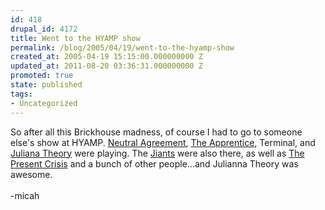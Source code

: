 ```yaml
---
id: 418
drupal_id: 4172
title: Went to the HYAMP show
permalink: /blog/2005/04/19/went-to-the-hyamp-show
created_at: 2005-04-19 15:15:00.000000000 Z
updated_at: 2011-08-20 03:36:31.000000000 Z
promoted: true
state: published
tags:
- Uncategorized
---
```

So after all this Brickhouse madness, of course I had to go to someone else's show at HYAMP. <a href="http://www.neutralagreement.com/">Neutral Agreement</a>, <a href="http://www.theapprenticemusic.com/">The Apprentice</a>, Terminal, and <a href="http://www.thejulianatheory.com/">Juliana Theory</a> were playing. The <a href="http://www.jiants.net/">Jiants</a> were also there, as well as <a href="http://www.myspace.com/thepresentcrisis">The Present Crisis</a> and a bunch of other people...and Julianna Theory was awesome.<br /><br />-micah
